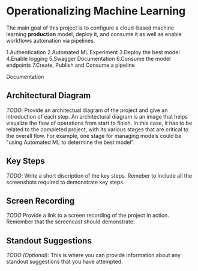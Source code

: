 

# Operationalizing Machine Learning 

The main goal of this project is to configure a cloud-based machine learning **production** model, deploy it, and consume it as well as enable workflows automation via pipelines.

1.Authentication
2.Automated ML Experiment
3.Deploy the best model
4.Enable logging
5.Swagger Documentation
6.Consume the model endpoints
7.Create, Publish and Consume a pipeline

Documentation
## Architectural Diagram
*TODO*: Provide an architectual diagram of the project and give an introduction of each step. An architectural diagram is an image that helps visualize the flow of operations from start to finish. In this case, it has to be related to the completed project, with its various stages that are critical to the overall flow. For example, one stage for managing models could be "using Automated ML to determine the best model". 

## Key Steps
*TODO*: Write a short discription of the key steps. Remeber to include all the screenshots required to demonstrate key steps. 

## Screen Recording
*TODO* Provide a link to a screen recording of the project in action. Remember that the screencast should demonstrate:

## Standout Suggestions
*TODO (Optional):* This is where you can provide information about any standout suggestions that you have attempted.
